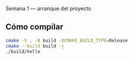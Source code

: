 Semana 1 — arranque del proyecto


## Cómo compilar

```bash
cmake -S . -B build -DCMAKE_BUILD_TYPE=Release
cmake --build build -j
./build/hello
```

